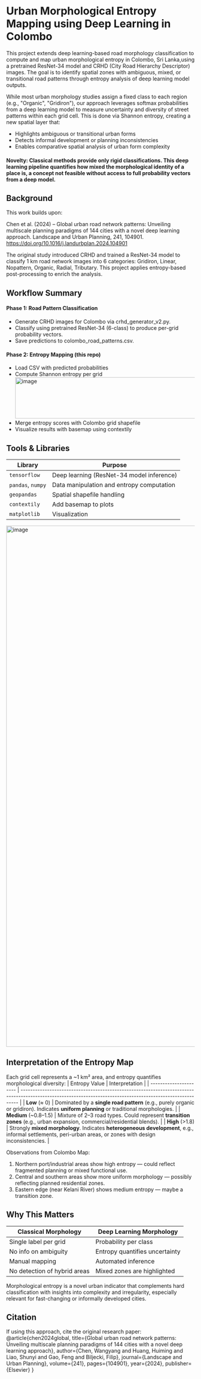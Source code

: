 # Urban Morphological Entropy Mapping using Deep Learning in Colombo
This project extends deep learning-based road morphology classification to compute and map urban morphological entropy in Colombo, Sri Lanka,using a pretrained ResNet-34 model and CRHD (City Road Hierarchy Descriptor) images. The goal is to identify spatial zones with ambiguous, mixed, or transitional road patterns through entropy analysis of deep learning model outputs.

While most urban morphology studies assign a fixed class to each region (e.g., "Organic", "Gridiron"), our approach leverages softmax probabilities from a deep learning model to measure uncertainty and diversity of street patterns within each grid cell. This is done via Shannon entropy, creating a new spatial layer that:
- Highlights ambiguous or transitional urban forms
- Detects informal development or planning inconsistencies
- Enables comparative spatial analysis of urban form complexity

#### Novelty: Classical methods provide only rigid classifications. This deep learning pipeline quantifies how mixed the morphological identity of a place is, a concept not feasible without access to full probability vectors from a deep model.

## Background
This work builds upon:

Chen et al. (2024) – Global urban road network patterns: Unveiling multiscale planning paradigms of 144 cities with a novel deep learning approach.
Landscape and Urban Planning, 241, 104901.
https://doi.org/10.1016/j.landurbplan.2024.104901

The original study introduced CRHD and trained a ResNet-34 model to classify 1 km road network images into 6 categories: Gridiron, Linear, Nopattern, Organic, Radial, Tributary. This project applies entropy-based post-processing to enrich the analysis.


## Workflow Summary
#### Phase 1: Road Pattern Classification
- Generate CRHD images for Colombo via crhd_generator_v2.py.
- Classify using pretrained ResNet-34 (6-class) to produce per-grid probability vectors.
- Save predictions to colombo_road_patterns.csv.

#### Phase 2: Entropy Mapping (this repo)
- Load CSV with predicted probabilities
- Compute Shannon entropy per grid
        <img width="892" height="110" alt="image" src="https://github.com/user-attachments/assets/fa30378f-88b0-4314-9697-44aa3ac02d71" />
- Merge entropy scores with Colombo grid shapefile
- Visualize results with basemap using contextily


## Tools & Libraries
| Library           | Purpose                                   |
| ----------------- | ----------------------------------------- |
| `tensorflow`      | Deep learning (ResNet-34 model inference) |
| `pandas`, `numpy` | Data manipulation and entropy computation |
| `geopandas`       | Spatial shapefile handling                |
| `contextily`      | Add basemap to plots                      |
| `matplotlib`      | Visualization                             |

<img width="977" height="1390" alt="image" src="https://github.com/user-attachments/assets/749fbc16-fdb9-4382-b8e3-f3e305e17a80" />


## Interpretation of the Entropy Map
Each grid cell represents a ~1 km² area, and entropy quantifies morphological diversity:
| Entropy Value          | Interpretation                                                                                                                                              |
| ---------------------- | ----------------------------------------------------------------------------------------------------------------------------------------------------------- |
| **Low** (≈ 0)          | Dominated by a **single road pattern** (e.g., purely organic or gridiron). Indicates **uniform planning** or traditional morphologies.                      |
| **Medium** (\~0.8–1.5) | Mixture of 2–3 road types. Could represent **transition zones** (e.g., urban expansion, commercial/residential blends).                                     |
| **High** (>1.8)        | Strongly **mixed morphology**. Indicates **heterogeneous development**, e.g., informal settlements, peri-urban areas, or zones with design inconsistencies. |

Observations from Colombo Map:
1. Northern port/industrial areas show high entropy — could reflect fragmented planning or mixed functional use.
2. Central and southern areas show more uniform morphology — possibly reflecting planned residential zones.
3. Eastern edge (near Kelani River) shows medium entropy — maybe a transition zone.

## Why This Matters
| Classical Morphology         | Deep Learning Morphology       |
| ---------------------------- | ------------------------------ |
| Single label per grid        | Probability per class          |
| No info on ambiguity         | Entropy quantifies uncertainty |
| Manual mapping               | Automated inference            |
| No detection of hybrid areas | Mixed zones are highlighted    |

Morphological entropy is a novel urban indicator that complements hard classification with insights into complexity and irregularity, especially relevant for fast-changing or informally developed cities.

## Citation
If using this approach, cite the original research paper:
@article{chen2024global,
  title={Global urban road network patterns: Unveiling multiscale planning paradigms of 144 cities with a novel deep learning approach},
  author={Chen, Wangyang and Huang, Huiming and Liao, Shunyi and Gao, Feng and Biljecki, Filip},
  journal={Landscape and Urban Planning},
  volume={241},
  pages={104901},
  year={2024},
  publisher={Elsevier}
}









